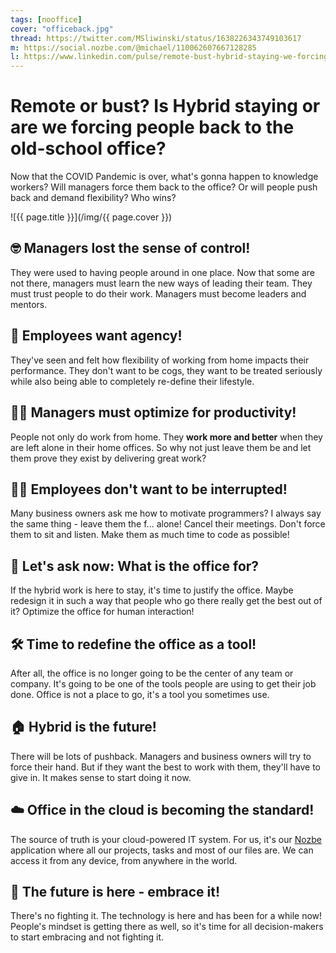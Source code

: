 ```yaml
---
tags: [nooffice]
cover: "officeback.jpg"
thread: https://twitter.com/MSliwinski/status/1638226343749103617
m: https://social.nozbe.com/@michael/110062607667128285
l: https://www.linkedin.com/pulse/remote-bust-hybrid-staying-we-forcing-people-back-office-sliwinski
---
```


# Remote or bust? Is Hybrid staying or are we forcing people back to the old-school office?

Now that the COVID Pandemic is over, what's gonna happen to knowledge workers? Will managers force them back to the office? Or will people push back and demand flexibility? Who wins?

<!--More-->

![{{ page.title }}](/img/{{ page.cover }})

## 🤓 Managers lost the sense of control!

They were used to having people around in one place. Now that some are not there, managers must learn the new ways of leading their team. They must trust people to do their work. Managers must become leaders and mentors.

## 💪 Employees want agency!

They've seen and felt how flexibility of working from home impacts their performance. They don't want to be cogs, they want to be treated seriously while also being able to completely re-define their lifestyle.

## 👩‍💻 Managers must optimize for productivity!

People not only do work from home. They **work more and better** when they are left alone in their home offices. So why not just leave them be and let them prove they exist by delivering great work?

## 🙅‍♂️ Employees don't want to be interrupted!

Many business owners ask me how to motivate programmers? I always say the same thing - leave them the f... alone! Cancel their meetings. Don't force them to sit and listen. Make them as much time to code as possible!

## 🏢 Let's ask now: What is the office for?

If the hybrid work is here to stay, it's time to justify the office. Maybe redesign it in such a way that people who go there really get the best out of it? Optimize the office for human interaction!

## 🛠️ Time to redefine the office as a tool!

After all, the office is no longer going to be the center of any team or company. It's going to be one of the tools people are using to get their job done. Office is not a place to go, it's a tool you sometimes use.

## 🏠 Hybrid is the future!

There will be lots of pushback. Managers and business owners will try to force their hand. But if they want the best to work with them, they'll have to give in. It makes sense to start doing it now.

## ☁️ Office in the cloud is becoming the standard!

The source of truth is your cloud-powered IT system. For us, it's our [Nozbe][n] application where all our projects, tasks and most of our files are. We can access it from any device, from anywhere in the world.

## 🚀 The future is here - embrace it!

There's no fighting it. The technology is here and has been for a while now! People's mindset is getting there as well, so it's time for all decision-makers to start embracing and not fighting it.

[n]: https://michael.gratis/nozbe
[np]: https://michael.gratis/nozbepersonal